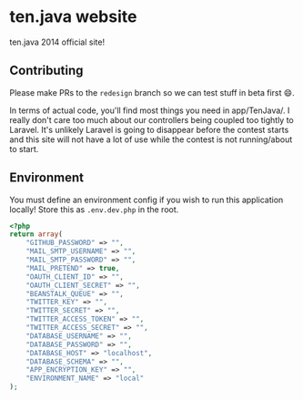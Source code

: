 ten.java website
================

ten.java 2014 official site!

Contributing
------------

Please make PRs to the `redesign` branch so we can test stuff in beta first :smile:.

In terms of actual code, you'll find most things you need in app/TenJava/.
I really don't care too much about our controllers being coupled too tightly to Laravel. It's unlikely Laravel is going
to disappear before the contest starts and this site will not have a lot of use while the contest is not running/about
to start.

Environment
-----------

You must define an environment config if you wish to run this application locally!
Store this as `.env.dev.php` in the root.

````php
<?php
return array(
    "GITHUB_PASSWORD" => "",
    "MAIL_SMTP_USERNAME" => "",
    "MAIL_SMTP_PASSWORD" => "",
    "MAIL_PRETEND" => true,
    "OAUTH_CLIENT_ID" => "",
    "OAUTH_CLIENT_SECRET" => "",
    "BEANSTALK_QUEUE" => "",
    "TWITTER_KEY" => "",
    "TWITTER_SECRET" => "",
    "TWITTER_ACCESS_TOKEN" => "",
    "TWITTER_ACCESS_SECRET" => "",
    "DATABASE_USERNAME" => "",
    "DATABASE_PASSWORD" => "",
    "DATABASE_HOST" => "localhost",
    "DATABASE_SCHEMA" => "",
    "APP_ENCRYPTION_KEY" => "",
    "ENVIRONMENT_NAME" => "local"
);
````